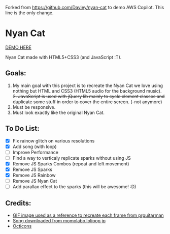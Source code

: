 Forked from https://github.com/Daviey/nyan-cat to demo AWS Copilot. This line is the only change.

Nyan Cat
========

[DEMO HERE](http://cristurm.github.io/nyan-cat/)

Nyan Cat made with HTML5+CSS3 (and JavaScript :T).

Goals:
------

1. My main goal with this project is to recreate the Nyan Cat we love using nothing but HTML and CSS3 (HTML5 audio for the background music).
~~2. JavaScript is used with jQuery lib mainly to cycle element classes and duplicate some stuff in order to cover the entire screen.~~ (-not anymore)
3. Must be responsive.
4. Must look exactly like the original Nyan Cat.

To Do List:
-----------

- [x] Fix rainow glitch on various resolutions
- [x] Add song (with loop)
- [ ] Improve Performance
- [ ] Find a way to verticaly replicate sparks without using JS
- [x] Remove JS Sparks Combos (repeat and left movement)
- [x] Remove JS Sparks
- [x] Remove JS Rainbow
- [ ] Remove JS Nyan Cat
- [ ] Add parallax effect to the sparks (this will be awesome! :D)

Credits:
--------

- [GIF image used as a reference to recreate each frame from prguitarman](http://www.prguitarman.com/?id=348)
- [Song downloaded from momolabo.lolipop.jp](http://momolabo.lolipop.jp/nyancatsong/Nyan/Nyanyanyanyanyanyanya%21.html)
- [Octicons](https://octicons.github.com/)
